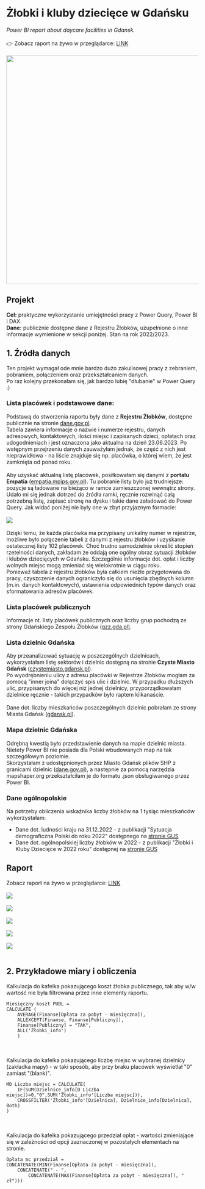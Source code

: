 # Żłobki i kluby dziecięce w Gdańsku
<i>Power BI report about daycare facilities in Gdansk.</i>
<br><br>
:point_right: Zobacz raport na żywo w przeglądarce: 
<a href="https://app.powerbi.com/view?r=eyJrIjoiN2E1OWQ0N2EtNzFkNC00NTc0LTk4NjgtNWY5Y2I0NzRjOTM2IiwidCI6Ijk3NmI5Y2IwLWJiYjctNDg2NC04NjAwLTE1NTk4MzA5YjY3YiJ9&pageName=ReportSection40897505d313de90450e">LINK</a>
<br><br>
<img src="https://raw.githubusercontent.com/jusjag/ZlobkiGdansk/main/ZlobkiGdansk_raport.png" width = "600">

## Projekt
<b>Cel:</b> praktyczne wykorzystanie umiejętności pracy z Power Query, Power BI i DAX.<br>
<b>Dane:</b> publicznie dostępne dane z Rejestru Żłobków, uzupełnione o inne informacje wymienione w sekcji poniżej. Stan na rok 2022/2023.<br>

## 1. Źródła danych
Ten projekt wymagał ode mnie bardzo dużo zakulisowej pracy z zebraniem, pobraniem, połączeniem oraz przekształcaniem danych.<br>
Po raz kolejny przekonałam się, jak bardzo lubię "dłubanie" w Power Query :)<br>
### Lista placówek i podstawowe dane:
Podstawą do stworzenia raportu były dane z <b>Rejestru Żłobków</b>, dostępne publicznie na stronie <a href="https://dane.gov.pl/pl/dataset/2086/resource/48743,rejestr-zobkow/table?page=1&per_page=20&q=&sort=">dane.gov.pl</a>.<br>
Tabela zawiera informacje o nazwie i numerze rejestru, danych adresowych, kontaktowych, ilości miejsc i zapisanych dzieci, opłatach oraz udogodnieniach i jest oznaczona jako aktualna na dzień 23.06.2023. Po wstępnym przejrzeniu danych zauważyłam jednak, że część z nich jest nieprawidłowa - na liście znajduje się np. placówka, o której wiem, że jest zamknięta od ponad roku.<br><br>
Aby uzyskać aktualną listę placówek, posiłkowałam się danymi z <b>portalu Empatia</b> (<a href="https://empatia.mpips.gov.pl/dla-swiadczeniobiorcow/rodzina/d3/rejestr-zlobkow-i-klubow">empatia.mpips.gov.pl</a>). Tu pobranie listy było już trudniejsze: pozycje są ładowane na bieżąco w ramce zamieszczonej wewnątrz strony. Udało mi się jednak dotrzeć do źródła ramki, ręcznie rozwinąć całą potrzebną listę, zapisać stronę na dysku i takie dane załadować do Power Query. Jak widać poniżej nie były one w zbyt przyjaznym formacie:<br><br>
<img src="https://raw.githubusercontent.com/jusjag/ZlobkiGdansk/main/Zlobki_Empatia2.png"><br><br>
Dzięki temu, że każda placówka ma przypisany unikalny numer w rejestrze, możliwe było połączenie tabeli z danymi z rejestru żłobków i uzyskanie ostatecznej listy 102 placówek. Choć trudno samodzielnie określić stopień rzetelności danych, zakładam że oddają one ogólny obraz sytuacji żłobków i klubów dziecięcych w Gdańsku. Szczególnie informacje dot. opłat i liczby wolnych miejsc mogą zmieniać się wielokrotnie w ciągu roku.<br>
Ponieważ tabela z rejestru żłobków była całkiem nieźle przygotowana do pracy, czyszczenie danych ograniczyło się do usunięcia zbędnych kolumn (m.in. danych kontaktowych), ustawienia odpowiednich typów danych oraz sformatowania adresów placówek.

### Lista placówek publicznych
Informacje nt. listy placówek publicznych oraz liczby grup pochodzą ze strony Gdańskiego Zespołu Żłobków (<a href="https://zlobki.gda.pl/index.php/kontakt/nasze-zlobki/">gzz.gda.pl)</a>.

### Lista dzielnic Gdańska
Aby przeanalizować sytuację w poszczególnych dzielnicach, wykorzystałam listę sektorów i dzielnic dostępną na stronie <b>Czyste Miasto Gdańsk</b> (<a href="https://czystemiasto.gdansk.pl/zdizgdanskfiles/image/gdansk_ulice_sektory_201307.pdf">czystemiasto.gdansk.pl</a>).<br>
Po wyodrębnieniu ulicy z adresu placówki w Rejestrze Żłobków mogłam za pomocą "inner joina" dołączyć spis ulic i dzielnic. W przypadku dłuższych ulic, przypisanych do więcej niż jednej dzielnicy, przyporządkowałam dzielnice ręcznie - takich przypadków było raptem kilkanaście.<br><br>
Dane dot. liczby mieszkańców poszczególnych dzielnic pobrałam ze strony Miasta Gdańsk (<a href="https://www.gdansk.pl/gdansk-w-liczbach/mieszkancy,a,108046">gdansk.pl</a>).<br>

### Mapa dzielnic Gdańska
Odrębną kwestią było przedstawienie danych na mapie dzielnic miasta. Nietety Power BI nie posiada dla Polski wbudowanych map na tak szczegółowym poziomie.<br>
Skorzystałam z udostępnionych przez Miasto Gdańsk plików SHP z granicami dzielnic (<a href="https://dane.gov.pl/pl/dataset/1821,granice-dzielnic-w-gdansku">dane.gov.pl</a>), a następnie za pomocą narzędzia mapshaper.org przekształciłam je do formatu .json obsługiwanego przez Power BI.<br>

### Dane ogólnopolskie
Na potrzeby obliczenia wskaźnika liczby żłobków na 1 tysiąc mieszkańców wykorzystałam:<br>
- Dane dot. ludności kraju na 31.12.2022 - z publikacji "Sytuacja demograficzna Polski do roku 2022" dostępnego na <a href="https://stat.gov.pl/obszary-tematyczne/ludnosc/ludnosc/sytuacja-demograficzna-polski-do-roku-2022,40,3.html">stronie GUS</a><br>
- Dane dot. ogólnopolskiej liczby żłobków w 2022 - z publikacji "Żłobki i Kluby Dziecięce w 2022 roku" dostępnej na <a href="https://stat.gov.pl/obszary-tematyczne/dzieci-i-rodzina/dzieci/zlobki-i-kluby-dzieciece-w-2022-roku,3,10.html">stronie GUS</a>

## Raport
Zobacz raport na żywo w przeglądarce: 
<a href="https://app.powerbi.com/view?r=eyJrIjoiN2E1OWQ0N2EtNzFkNC00NTc0LTk4NjgtNWY5Y2I0NzRjOTM2IiwidCI6Ijk3NmI5Y2IwLWJiYjctNDg2NC04NjAwLTE1NTk4MzA5YjY3YiJ9&pageName=ReportSection40897505d313de90450e">LINK</a>
<br><br>
<img src="https://raw.githubusercontent.com/jusjag/ZlobkiGdansk/main/ZlobkiGdansk_raport.png"><br><br>
<img src="https://raw.githubusercontent.com/jusjag/ZlobkiGdansk/main/ZlobkiGdansk_dzielnice.png"><br><br>
<img src="https://raw.githubusercontent.com/jusjag/ZlobkiGdansk/main/ZlobkiGdansk_publ.png"><br><br>
<img src="https://raw.githubusercontent.com/jusjag/ZlobkiGdansk/main/ZlobkiGdansk_koszty.png"><br><br>
<img src="https://raw.githubusercontent.com/jusjag/ZlobkiGdansk/main/ZlobkiGdansk_mapy.png"><br><br>

## 2. Przykładowe miary i obliczenia
Kalkulacja do kafelka pokazującego koszt żłobka publicznego, tak aby w/w wartość nie była filtrowana przez inne elementy raportu.
```
Miesięczny koszt PUBL = 
CALCULATE (
    AVERAGE(Finanse[Opłata za pobyt - miesięczna]),
    ALLEXCEPT(Finanse, Finanse[Publiczny]),
    Finanse[Publiczny] = "TAK",
    ALL('Żłobki_info')
    )
```
<br><br>
Kalkulacja do kafelka pokazującego liczbę miejsc w wybranej dzielnicy (zakładka mapy) - w taki sposób, aby przy braku placówek wyświetlał "0" zamiast "(blank)".
```
MD Liczba miejsc = CALCULATE(
    IF(SUM(Dzielnice_info[D Liczba miejsc])=0,"0",SUM('Żłobki_info'[Liczba miejsc])),
    CROSSFILTER('Żłobki_info'[Dzielnica], Dzielnice_info[Dzielnica], Both)
)
```
<br><br>
Kalkulacja do kafelka pokazującego przedział opłat - wartości zmieniające się w zależności od opcji zaznaczonej w pozostałych elementach na stronie.
```
Opłata mc przedział = 
CONCATENATE(MIN(Finanse[Opłata za pobyt - miesięczna]), 
    CONCATENATE(" - ", 
        CONCATENATE(MAX(Finanse[Opłata za pobyt - miesięczna]), " zł")))
```
